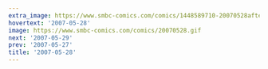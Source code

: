 ```yaml
---
extra_image: https://www.smbc-comics.com/comics/1448589710-20070528after.png
hovertext: '2007-05-28'
image: https://www.smbc-comics.com/comics/20070528.gif
next: '2007-05-29'
prev: '2007-05-27'
title: '2007-05-28'
---
```

